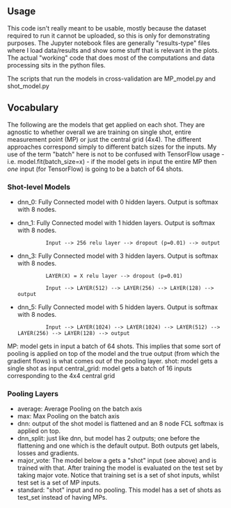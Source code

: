 ## Usage
This code isn't really meant to be usable, mostly because the dataset required to run it cannot be uploaded, so this is only for demonstrating purposes. The Jupyter notebook files are generally "results-type" files where I load data/results and show some stuff that is relevant in the plots. The actual "working" code that does most of the computations and data processing sits in the python files.

The scripts that run the models in cross-validation are MP_model.py and shot_model.py

## Vocabulary
The following are the models that get applied on each shot. They are agnostic to whether overall we are training on single shot,
entire measurement point (MP) or just the central grid (4x4).
The different approaches correspond simply to different batch sizes for the inputs. My use of the term "batch" here is not to be 
confused with TensorFlow usage - i.e. model.fit(batch_size=x) - if the model gets in input the entire MP then _one_ input (for TensorFlow)
is going to be a batch of 64 shots.

### Shot-level Models
* dnn_0: Fully Connected model with 0 hidden layers. Output is softmax with 8 nodes.
* dnn_1: Fully Connected model with 1 hidden layers. Output is softmax with 8 nodes.

	           Input --> 256 relu layer --> dropout (p=0.01) --> output
* dnn_3: Fully Connected model with 3 hidden layers. Output is softmax with 8 nodes. 

	           LAYER(X) = X relu layer --> dropout (p=0.01)
	
	           Input --> LAYER(512) --> LAYER(256) --> LAYER(128) --> output
* dnn_5: Fully Connected model with 5 hidden layers. Output is softmax with 8 nodes.

	           Input --> LAYER(1024) --> LAYER(1024) --> LAYER(512) --> LAYER(256) --> LAYER(128) --> output



MP: model gets in input a batch of 64 shots. This implies that some sort of pooling is applied on top of the model and the true
	output (from which the gradient flows) is what comes out of the pooling layer.
shot: model gets a single shot as input
central_grid: model gets a batch of 16 inputs corresponding to the 4x4 central grid



### Pooling Layers
* average: Average Pooling on the batch axis
* max: Max Pooling on the batch axis
* dnn: output of the shot model is flattened and an 8 node FCL softmax is applied on top.
* dnn_split: just like dnn, but model has 2 outputs; one before the flattening and one which is the default output. Both outputs
	get labels, losses and gradients.
* major_vote: The model below a gets a "shot" input (see above) and is trained with that. After training the model is evaluated on the test
	set by taking major vote. Notice that training set is a set of shot inputs, whilst test set is a set of MP inputs.
* standard: "shot" input and no pooling. This model has a set of shots as test_set instead of having MPs.
